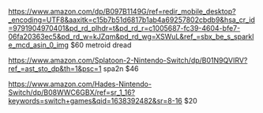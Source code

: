 https://www.amazon.com/dp/B097B1149G/ref=redir_mobile_desktop?_encoding=UTF8&aaxitk=c15b7b51d6817b1ab4a69257802cbdb9&hsa_cr_id=9791904970401&pd_rd_plhdr=t&pd_rd_r=c1005687-fc39-4604-bfe7-06fa20363ec5&pd_rd_w=kJZqm&pd_rd_wg=XSWuL&ref_=sbx_be_s_sparkle_mcd_asin_0_img
$60 metroid dread

https://www.amazon.com/Splatoon-2-Nintendo-Switch/dp/B01N9QVIRV?ref_=ast_sto_dp&th=1&psc=1
spa2n $46

https://www.amazon.com/Hades-Nintendo-Switch/dp/B08WWC6GBX/ref=sr_1_16?keywords=switch+games&qid=1638392482&sr=8-16
$20